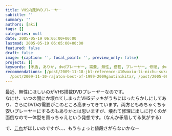 ```yaml
---
title: VHS内蔵DVDプレーヤー
subtitle: ''
summary: ''
authors: [aki]
tags: []
categories: null
date: 2005-05-19 06:05:00+00:00
lastmod: 2005-05-19 06:05:00+00:00
featured: false
draft: false
image: {caption: '', focal_point: '', preview_only: false}
projects: []
keywords: [矛盾, ありか, dvdプレーヤー, 需要, 無性, 搭載, プレーヤー, 修理, dvd, 両方]
recommendations: [/post/2009-11-18-jbl-reference-410woxiu-li-nichu-sukotonijue-meta/,
  /post/2009-11-10-rajaton-best-of-1999-2009gautinikita/, /post/2005-08-06-webkamera/]
---
```

最近、無性にほしいのがVHS搭載DVDプレーヤーなのです。  
なにせ、いつの間にか壊れてしまったVHSデッキがうちにほったらかしにしてあり、さらにDVDの需要がこのところ高まってきています。両方ともめちゃくちゃ安いプレーヤーにするのもありかとは思いますが、壊れて修理に出しに行くのが面倒なので一体型を買っちゃえという発想です。（なんか矛盾してる気がする）  
  
で、[これ](http://www.murauchi.com/MCJ-front-web/CoD/0000000380549/forwardName%5B0%5D=COMMODITY_LIST/forwardKey%5B2%5D=compareMyPage/forwardName%5B3%5D=COMMODITY_LIST/forwardKey%5B1%5D=wishList/forwardName%5B2%5D=COMMODITY_LIST/forwardKey%5B0%5D=cart/forwardName%5B1%5D=COMMODITY_LIST/forwardKey%5B3%5D=compareCatalog/)がほしいのですが、、、もうちょっと値段さがらないかなー


